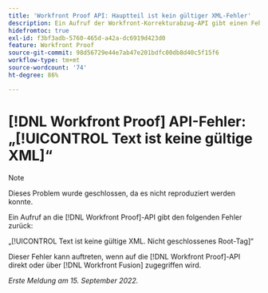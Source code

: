 ```yaml
---
title: 'Workfront Proof API: Hauptteil ist kein gültiger XML-Fehler'
description: Ein Aufruf der Workfront-Korrekturabzug-API gibt einen Fehler zurück.
hidefromtoc: true
exl-id: f3bf3adb-5760-465d-a42a-dc6919d423d0
feature: Workfront Proof
source-git-commit: 98d56729e44e7ab47e201bdfc00db8d40c5f15f6
workflow-type: tm+mt
source-wordcount: '74'
ht-degree: 86%

---
```


# [!DNL Workfront Proof] API-Fehler: „[!UICONTROL Text ist keine gültige XML]“

<!--On WFP and WFF TOCs-->

>[!NOTE]
>
>Dieses Problem wurde geschlossen, da es nicht reproduziert werden konnte.

Ein Aufruf an die [!DNL Workfront Proof]-API gibt den folgenden Fehler zurück:

„[!UICONTROL Text ist keine gültige XML. Nicht geschlossenes Root-Tag]“

Dieser Fehler kann auftreten, wenn auf die [!DNL Workfront Proof]-API direkt oder über [!DNL Workfront Fusion] zugegriffen wird.

_Erste Meldung am 15. September 2022._

